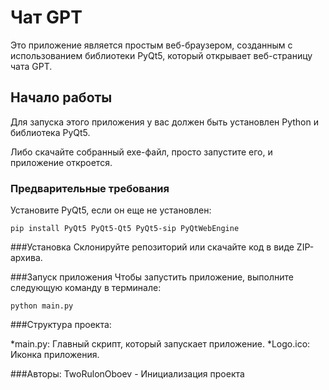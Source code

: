 # Чат GPT

Это приложение является простым веб-браузером, созданным с использованием библиотеки PyQt5, который открывает веб-страницу чата GPT.

## Начало работы

Для запуска этого приложения у вас должен быть установлен Python и библиотека PyQt5.

Либо скачайте собранный exe-файл, просто запустите его, и приложение откроется.

### Предварительные требования

Установите PyQt5, если он еще не установлен:

```pip install PyQt5 PyQt5-Qt5 PyQt5-sip PyQtWebEngine```

###Установка
Склонируйте репозиторий или скачайте код в виде ZIP-архива.

###Запуск приложения
Чтобы запустить приложение, выполните следующую команду в терминале:

```python main.py```

###Структура проекта:

*main.py: Главный скрипт, который запускает приложение.
*Logo.ico: Иконка приложения.

###Авторы:
TwoRulonOboev - Инициализация проекта

